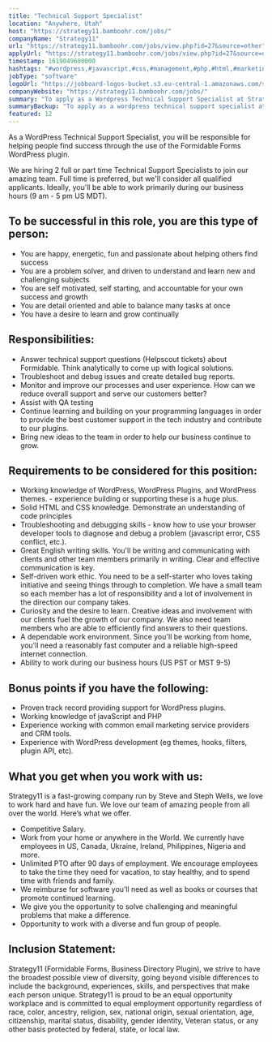 ```yaml
---
title: "Technical Support Specialist"
location: "Anywhere, Utah"
host: "https://strategy11.bamboohr.com/jobs/"
companyName: "Strategy11"
url: "https://strategy11.bamboohr.com/jobs/view.php?id=27&source=other"
applyUrl: "https://strategy11.bamboohr.com/jobs/view.php?id=27&source=other"
timestamp: 1619049600000
hashtags: "#wordpress,#javascript,#css,#management,#php,#html,#marketing,#analysis,#crm,#monitoring"
jobType: "software"
logoUrl: "https://jobboard-logos-bucket.s3.eu-central-1.amazonaws.com/strategy11"
companyWebsite: "https://strategy11.bamboohr.com/jobs/"
summary: "To apply as a Wordpress Technical Support Specialist at Strategy11, you preferably need to have working knowledge of WordPress, WordPress Plugins, and WordPress themes."
summaryBackup: "To apply as a wordpress technical support specialist at Strategy11, you preferably need to have some knowledge of: #wordpress, #javascript, #css."
featured: 12
---
```


As a WordPress Technical Support Specialist, you will be responsible for helping people find success through the use of the Formidable Forms WordPress plugin. 

We are hiring 2 full or part time Technical Support Specialists to join our amazing team. Full time is preferred, but we'll consider all qualified applicants. Ideally, you'll be able to work primarily during our business hours (9 am - 5 pm US MDT).

## To be successful in this role, you are this type of person:

*   You are happy, energetic, fun and passionate about helping others find success
*   You are a problem solver, and driven to understand and learn new and challenging subjects
*   You are self motivated, self starting, and accountable for your own success and growth
*   You are detail oriented and able to balance many tasks at once
*   You have a desire to learn and grow continually  

## Responsibilities:

*   Answer technical support questions (Helpscout tickets) about Formidable. Think analytically to come up with logical solutions.
*   Troubleshoot and debug issues and create detailed bug reports.
*   Monitor and improve our processes and user experience. How can we reduce overall support and serve our customers better?
*   Assist with QA testing
*   Continue learning and building on your programming languages in order to provide the best customer support in the tech industry and contribute to our plugins.
*   Bring new ideas to the team in order to help our business continue to grow.

## Requirements to be considered for this position:

*   Working knowledge of WordPress, WordPress Plugins, and WordPress themes. - experience building or supporting these is a huge plus.
*   Solid HTML and CSS knowledge. Demonstrate an understanding of code principles
*   Troubleshooting and debugging skills - know how to use your browser developer tools to diagnose and debug a problem (javascript error, CSS conflict, etc.).
*   Great English writing skills. You'll be writing and communicating with clients and other team members primarily in writing. Clear and effective communication is key.
*   Self-driven work ethic. You need to be a self-starter who loves taking initiative and seeing things through to completion. We have a small team so each member has a lot of responsibility and a lot of involvement in the direction our company takes.
*   Curiosity and the desire to learn. Creative ideas and involvement with our clients fuel the growth of our company. We also need team members who are able to efficiently find answers to their questions.  
*   A dependable work environment. Since you'll be working from home, you'll need a reasonably fast computer and a reliable high-speed internet connection.
*   Ability to work during our business hours (US PST or MST 9-5)

## Bonus points if you have the following:

*   Proven track record providing support for WordPress plugins.
*   Working knowledge of javaScript and PHP
*   Experience working with common email marketing service providers and CRM tools.
*   Experience with WordPress development (eg themes, hooks, filters, plugin API, etc).

## What you get when you work with us:

Strategy11 is a fast-growing company run by Steve and Steph Wells, we love to work hard and have fun. We love our team of amazing people from all over the world. Here’s what we offer.

*   Competitive Salary.  
*   Work from your home or anywhere in the World. We currently have employees in US, Canada, Ukraine, Ireland, Philippines, Nigeria and more.
*   Unlimited PTO after 90 days of employment. We encourage employees to take the time they need for vacation, to stay healthy, and to spend time with friends and family.  
*   We reimburse for software you’ll need as well as books or courses that promote continued learning.
*   We give you the opportunity to solve challenging and meaningful problems that make a difference.  
*   Opportunity to work with a diverse and fun group of people. 

## Inclusion Statement:

Strategy11 (Formidable Forms, Business Directory Plugin), we strive to have the broadest possible view of diversity, going beyond visible differences to include the background, experiences, skills, and perspectives that make each person unique. Strategy11 is proud to be an equal opportunity workplace and is committed to equal employment opportunity regardless of race, color, ancestry, religion, sex, national origin, sexual orientation, age, citizenship, marital status, disability, gender identity, Veteran status, or any other basis protected by federal, state, or local law.​
